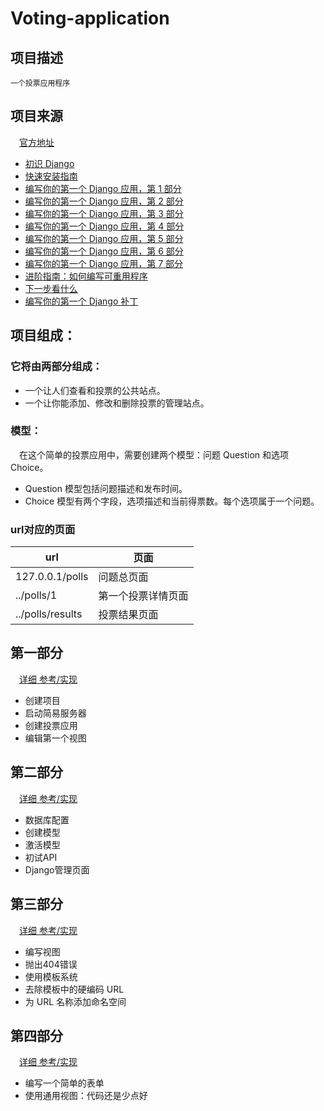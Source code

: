 # Voting-application
## 项目描述
`一个投票应用程序`
## 项目来源
&emsp;[官方地址](https://docs.djangoproject.com/zh-hans/2.2/intro/)
- [初识 Django](https://docs.djangoproject.com/zh-hans/2.2/intro/overview/)
- [快速安装指南](https://docs.djangoproject.com/zh-hans/2.2/intro/install/)
- [编写你的第一个 Django 应用，第 1 部分](https://docs.djangoproject.com/zh-hans/2.2/intro/tutorial01/)
- [编写你的第一个 Django 应用，第 2 部分](https://docs.djangoproject.com/zh-hans/2.2/intro/tutorial02/)
- [编写你的第一个 Django 应用，第 3 部分](https://docs.djangoproject.com/zh-hans/2.2/intro/tutorial03/)
- [编写你的第一个 Django 应用，第 4 部分](https://docs.djangoproject.com/zh-hans/2.2/intro/tutorial04/)
- [编写你的第一个 Django 应用，第 5 部分](https://docs.djangoproject.com/zh-hans/2.2/intro/tutorial05/)
- [编写你的第一个 Django 应用，第 6 部分](https://docs.djangoproject.com/zh-hans/2.2/intro/tutorial06/)
- [编写你的第一个 Django 应用，第 7 部分](https://docs.djangoproject.com/zh-hans/2.2/intro/tutorial07/)
- [进阶指南：如何编写可重用程序](https://docs.djangoproject.com/zh-hans/2.2/intro/reusable-apps/)
- [下一步看什么](https://docs.djangoproject.com/zh-hans/2.2/intro/whatsnext/)
- [编写你的第一个 Django 补丁](https://docs.djangoproject.com/zh-hans/2.2/intro/contributing/)
## 项目组成：  
### 它将由两部分组成：
- 一个让人们查看和投票的公共站点。
- 一个让你能添加、修改和删除投票的管理站点。
### 模型：
&emsp;在这个简单的投票应用中，需要创建两个模型：问题 Question 和选项 Choice。
- Question 模型包括问题描述和发布时间。
- Choice 模型有两个字段，选项描述和当前得票数。每个选项属于一个问题。  

### url对应的页面
url|页面
-|-
127.0.0.1/polls |问题总页面
../polls/1|第一个投票详情页面
../polls/results|投票结果页面

## 第一部分
&emsp;[详细 参考/实现](https://docs.djangoproject.com/zh-hans/2.2/intro/tutorial01/)
- 创建项目
- 启动简易服务器
- 创建投票应用
- 编辑第一个视图
  
## 第二部分
&emsp;[详细 参考/实现](https://docs.djangoproject.com/zh-hans/2.2/intro/tutorial02/)
- 数据库配置
- 创建模型
- 激活模型
- 初试API
- Django管理页面

## 第三部分
&emsp;[详细 参考/实现](https://docs.djangoproject.com/zh-hans/2.2/intro/tutorial03/)
- 编写视图
- 抛出404错误
- 使用模板系统
- 去除模板中的硬编码 URL
- 为 URL 名称添加命名空间

## 第四部分
&emsp;[详细 参考/实现](https://docs.djangoproject.com/zh-hans/2.2/intro/tutorial04/)
- 编写一个简单的表单
- 使用通用视图：代码还是少点好
